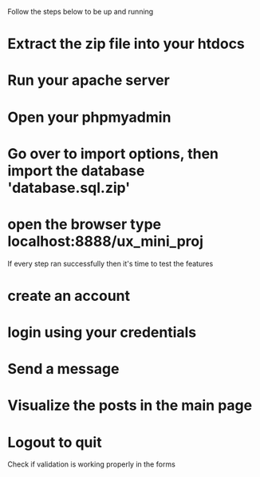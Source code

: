 Follow the steps below to be up and running

# Extract the zip file into your htdocs

# Run your apache server

# Open your phpmyadmin

# Go over to import options, then import the database 'database.sql.zip'

# open the browser type localhost:8888/ux_mini_proj

If every step ran successfully then it's time to test the features

# create an account

# login using your credentials

# Send a message

# Visualize the posts in the main page

# Logout to quit

Check if validation is working properly in the forms

